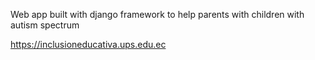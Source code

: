 
Web app built with django framework to help parents with children with autism spectrum

https://inclusioneducativa.ups.edu.ec
